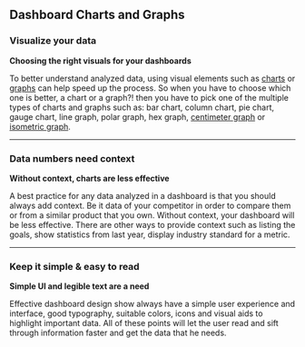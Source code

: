 Dashboard Charts and Graphs​​​​​​​
--

### Visualize your data
**Choosing the right visuals for your dashboards**

To better understand analyzed data, using visual elements such as [charts](https://developers.google.com/chart) or [graphs](https://developer.microsoft.com/en-us/graph) can help speed up the process. So when you have to choose which one is better, a chart or a graph?! then you have to pick one of the multiple types of charts and graphs such as: bar chart, column chart, pie chart, gauge chart, line graph, polar graph, hex graph, [centimeter graph](https://madisonpaper.com/centimeter-graph-paper/) or [isometric graph](https://madisonpaper.com/isometric-graph-paper/). 


---

### Data numbers need context
**Without context, charts are less effective**

A best practice for any data analyzed in a dashboard is that you should always add context. Be it data of your competitor in order to compare them or from a similar product that you own. Without context, your dashboard will be less effective. There are other ways to provide context such as listing the goals, show statistics from last year, display industry standard for a metric.

---

### Keep it simple & easy to read
**Simple UI and legible text are a need**

Effective dashboard design show always have a simple user experience and interface, good typography, suitable colors, icons and visual aids to highlight important data. All of these points will let the user read and sift through information faster and get the data that he needs.

